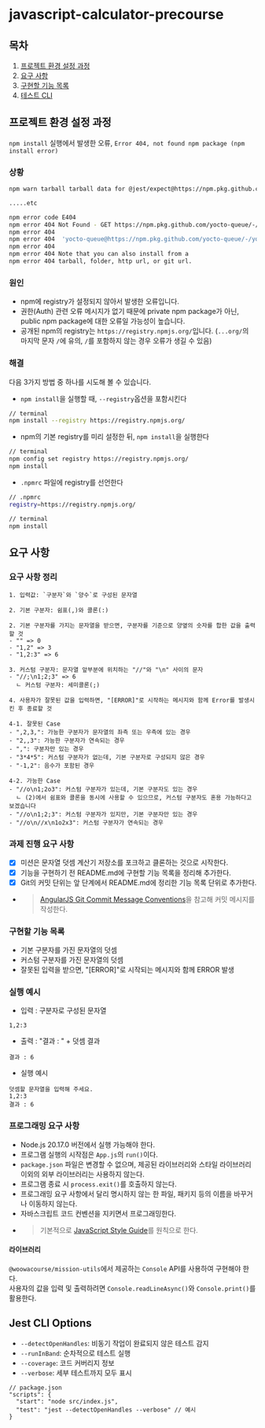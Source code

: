 # javascript-calculator-precourse

## 목차

1. [프로젝트 환경 설정 과정](#프로젝트-환경-설정-과정)
2. [요구 사항](#요구-사항)
3. [구현할 기능 목록](#구현할-기능-목록)
4. [테스트 CLI](#jest-cli-options)

## 프로젝트 환경 설정 과정

`npm install` 실행에서 발생한 오류, `Error 404, not found npm package (npm install error)`

### 상황

```bash
npm warn tarball tarball data for @jest/expect@https://npm.pkg.github.com/@jest/expect/-/expect-29.7.0.tgz (sha512-8uMeAMycttpva3P1lBHB8VciS9V0XAr3GymPpipdyQXbBcuhkLQOSe8E/p92RyAdToS6ZD1tFkX+CkhoECE0dQ==) seems to be corrupted. Trying again.

.....etc

npm error code E404
npm error 404 Not Found - GET https://npm.pkg.github.com/yocto-queue/-/yocto-queue-0.1.0.tgz
npm error 404
npm error 404  'yocto-queue@https://npm.pkg.github.com/yocto-queue/-/yocto-queue-0.1.0.tgz' is not in this registry.
npm error 404
npm error 404 Note that you can also install from a
npm error 404 tarball, folder, http url, or git url.
```

### 원인

- npm에 registry가 설정되지 않아서 발생한 오류입니다.
- 권한(Auth) 관련 오류 메시지가 없기 때문에 private npm package가 아닌, public npm package에 대한 오류일 가능성이 높습니다.
- 공개된 npm의 registry는 `https://registry.npmjs.org/`입니다. (`...org/`의 마지막 문자 `/`에 유의, `/`를 포함하지 않는 경우 오류가 생길 수 있음)

### 해결

다음 3가지 방법 중 하나를 시도해 볼 수 있습니다.

- `npm install`을 실행할 때, `--registry`옵션을 포함시킨다

```bash
// terminal
npm install --registry https://registry.npmjs.org/
```

- npm의 기본 registry를 미리 설정한 뒤, `npm install`을 실행한다

```bash
// terminal
npm config set registry https://registry.npmjs.org/
npm install
```

- `.npmrc` 파일에 registry를 선언한다

```bash
// .npmrc
registry=https://registry.npmjs.org/

// terminal
npm install
```

## 요구 사항

### 요구 사항 정리

```
1. 입력값: `구분자`와 `양수`로 구성된 문자열

2. 기본 구분자: 쉼표(,)와 콜론(:)

2. 기본 구분자를 가지는 문자열을 받으면, 구분자를 기준으로 양옆의 숫자를 합한 값을 출력할 것
- "" => 0
- "1,2" => 3
- "1,2:3" => 6

3. 커스텀 구분자: 문자열 앞부분에 위치하는 "//"와 "\n" 사이의 문자
- "//;\n1;2;3" => 6
  ㄴ 커스텀 구분자: 세미콜론(;)

4. 사용자가 잘못된 값을 입력하면, "[ERROR]"로 시작하는 메시지와 함께 Error를 발생시킨 후 종료할 것

4-1. 잘못된 Case
- ",2,3,": 가능한 구분자가 문자열의 좌측 또는 우측에 있는 경우
- "2,,3": 가능한 구분자가 연속되는 경우
- ",": 구분자만 있는 경우
- "3*4*5": 커스텀 구분자가 없는데, 기본 구분자로 구성되지 않은 경우
- "-1,2": 음수가 포함된 경우

4-2. 가능한 Case
- "//o\n1;2o3": 커스텀 구분자가 있는데, 기본 구분자도 있는 경우
  ㄴ (2)에서 쉼표와 콜론을 동시에 사용할 수 있으므로, 커스텀 구분자도 혼용 가능하다고 보겠습니다
- "//o\n1;2;3": 커스텀 구분자가 있지만, 기본 구분자만 있는 경우
- "//o\n//x\n1o2x3": 커스텀 구분자가 연속되는 경우
```

### 과제 진행 요구 사항

- [x] 미션은 문자열 덧셈 계산기 저장소를 포크하고 클론하는 것으로 시작한다.
- [x] 기능을 구현하기 전 README.md에 구현할 기능 목록을 정리해 추가한다.
- [x] Git의 커밋 단위는 앞 단계에서 README.md에 정리한 기능 목록 단위로 추가한다.
- > [AngularJS Git Commit Message Conventions](https://gist.github.com/stephenparish/9941e89d80e2bc58a153)을 참고해 커밋 메시지를 작성한다.

### 구현할 기능 목록

- 기본 구분자를 가진 문자열의 덧셈
- 커스텀 구분자를 가진 문자열의 덧셈
- 잘못된 입력을 받으면, "[ERROR]"로 시작되는 메시지와 함께 ERROR 발생

### 실행 예시

- 입력 : 구분자로 구성된 문자열

```
1,2:3
```

- 출력 : "결과 : " + 덧셈 결과

```
결과 : 6
```

- 실행 예시

```
덧셈할 문자열을 입력해 주세요.
1,2:3
결과 : 6
```

### 프로그래밍 요구 사항

- Node.js 20.17.0 버전에서 실행 가능해야 한다.
- 프로그램 실행의 시작점은 `App.js`의 `run()`이다.
- `package.json` 파일은 변경할 수 없으며, 제공된 라이브러리와 스타일 라이브러리 이외의 외부 라이브러리는 사용하지 않는다.
- 프로그램 종료 시 `process.exit()`를 호출하지 않는다.
- 프로그래밍 요구 사항에서 달리 명시하지 않는 한 파일, 패키지 등의 이름을 바꾸거나 이동하지 않는다.
- 자바스크립트 코드 컨벤션을 지키면서 프로그래밍한다.
- > 기본적으로 [JavaScript Style Guide](https://github.com/woowacourse/woowacourse-docs/blob/main/styleguide/javascript/README.md#javascript-style-guide)를 원칙으로 한다.

#### 라이브러리

`@woowacourse/mission-utils`에서 제공하는 `Console` API를 사용하여 구현해야 한다.  
사용자의 값을 입력 및 출력하려면 `Console.readLineAsync()`와 `Console.print()`를 활용한다.

## Jest CLI Options

- `--detectOpenHandles`: 비동기 작업이 완료되지 않은 테스트 감지
- `--runInBand`: 순차적으로 테스트 실행
- `--coverage`: 코드 커버리지 정보
- `--verbose`: 세부 테스트까지 모두 표시

```
// package.json
"scripts": {
  "start": "node src/index.js",
  "test": "jest --detectOpenHandles --verbose" // 예시
}
```
